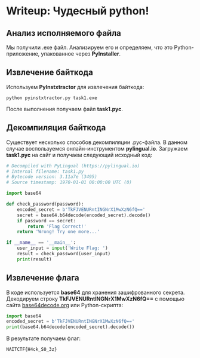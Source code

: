# Writeup: Чудесный python!

## Анализ исполняемого файла

Мы получили .exe файл. Анализируем его и определяем, что это Python-приложение, упакованное через **PyInstaller**.

## Извлечение байткода

Используем **PyInstxtractor** для извлечения байткода:
```
python pyinstxtractor.py task1.exe
```
После выполнения получаем файл **task1.pyc**.

## Декомпиляция байткода

Существует несколько способов декомпиляции .pyc-файла. В данном случае воспользуемся онлайн-инструментом **pylingual.io**. Загружаем **task1.pyc** на сайт и получаем следующий исходный код:

```python
# Decompiled with PyLingual (https://pylingual.io)
# Internal filename: task1.py
# Bytecode version: 3.11a7e (3495)
# Source timestamp: 1970-01-01 00:00:00 UTC (0)

import base64

def check_password(password):
    encoded_secret = b'TkFJVENURntINGNrX1MwXzN6fQ=='
    secret = base64.b64decode(encoded_secret).decode()
    if password == secret:
        return 'Flag Correct!'
    return 'Wrong! Try one more...'

if __name__ == '__main__':
    user_input = input('Write Flag: ')
    result = check_password(user_input)
    print(result)
```

## Извлечение флага

В коде используется **base64** для хранения зашифрованного секрета. Декодируем строку **TkFJVENURntINGNrX1MwXzN6fQ==** с помощью сайта [base64decode.org](https://www.base64decode.org/) или Python-скрипта:

```python
import base64
encoded_secret = b'TkFJVENURntINGNrX1MwXzN6fQ=='
print(base64.b64decode(encoded_secret).decode())
```

В результате получаем флаг:
```
NAITCTF{H4ck_S0_3z}
```